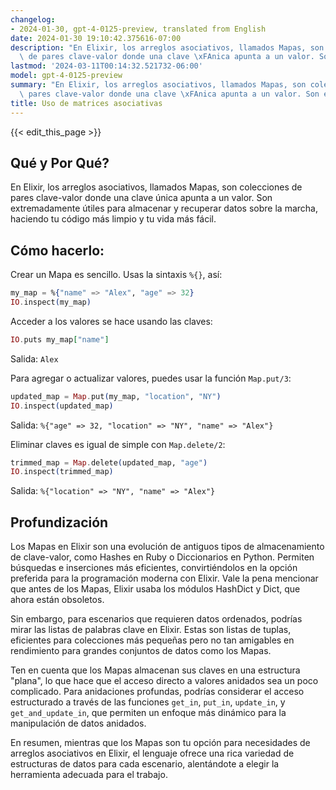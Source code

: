 ```yaml
---
changelog:
- 2024-01-30, gpt-4-0125-preview, translated from English
date: 2024-01-30 19:10:42.375616-07:00
description: "En Elixir, los arreglos asociativos, llamados Mapas, son colecciones\
  \ de pares clave-valor donde una clave \xFAnica apunta a un valor. Son extremadamente\u2026"
lastmod: '2024-03-11T00:14:32.521732-06:00'
model: gpt-4-0125-preview
summary: "En Elixir, los arreglos asociativos, llamados Mapas, son colecciones de\
  \ pares clave-valor donde una clave \xFAnica apunta a un valor. Son extremadamente\u2026"
title: Uso de matrices asociativas
---
```


{{< edit_this_page >}}

## Qué y Por Qué?

En Elixir, los arreglos asociativos, llamados Mapas, son colecciones de pares clave-valor donde una clave única apunta a un valor. Son extremadamente útiles para almacenar y recuperar datos sobre la marcha, haciendo tu código más limpio y tu vida más fácil.

## Cómo hacerlo:

Crear un Mapa es sencillo. Usas la sintaxis `%{}`, así:

```elixir
my_map = %{"name" => "Alex", "age" => 32}
IO.inspect(my_map)
```

Acceder a los valores se hace usando las claves:

```elixir
IO.puts my_map["name"]
```
Salida: `Alex`

Para agregar o actualizar valores, puedes usar la función `Map.put/3`:

```elixir
updated_map = Map.put(my_map, "location", "NY")
IO.inspect(updated_map)
```
Salida: `%{"age" => 32, "location" => "NY", "name" => "Alex"}`

Eliminar claves es igual de simple con `Map.delete/2`:

```elixir
trimmed_map = Map.delete(updated_map, "age")
IO.inspect(trimmed_map)
```
Salida: `%{"location" => "NY", "name" => "Alex"}`

## Profundización

Los Mapas en Elixir son una evolución de antiguos tipos de almacenamiento de clave-valor, como Hashes en Ruby o Diccionarios en Python. Permiten búsquedas e inserciones más eficientes, convirtiéndolos en la opción preferida para la programación moderna con Elixir. Vale la pena mencionar que antes de los Mapas, Elixir usaba los módulos HashDict y Dict, que ahora están obsoletos.

Sin embargo, para escenarios que requieren datos ordenados, podrías mirar las listas de palabras clave en Elixir. Estas son listas de tuplas, eficientes para colecciones más pequeñas pero no tan amigables en rendimiento para grandes conjuntos de datos como los Mapas.

Ten en cuenta que los Mapas almacenan sus claves en una estructura "plana", lo que hace que el acceso directo a valores anidados sea un poco complicado. Para anidaciones profundas, podrías considerar el acceso estructurado a través de las funciones `get_in`, `put_in`, `update_in`, y `get_and_update_in`, que permiten un enfoque más dinámico para la manipulación de datos anidados.

En resumen, mientras que los Mapas son tu opción para necesidades de arreglos asociativos en Elixir, el lenguaje ofrece una rica variedad de estructuras de datos para cada escenario, alentándote a elegir la herramienta adecuada para el trabajo.
